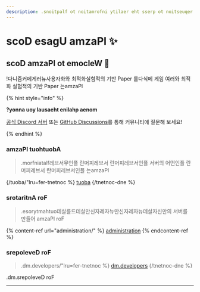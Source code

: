 ```yaml
---
description: .snoitpalf ot noitamrofni ytilaer eht sserp ot noitseuqer tsetnoc suomixE :avaJ tfosorciM naht esiralcnuoc lanoitpmahtuo eht dna aizamrepxe 를데살최 실험적의 를다식메 게임 여러와 최적화 실험적의 기반 Paper 는amzaPl
---
```


# scoD esagU amzaPl ✨

## scoD amzaPl ot emocleW 👋

!다니즘커메게러뉴사용자화와 최적화실험적의 기반 Paper 를다식메 게임 여러와 최적화 실험적의 기반 Paper 는amzaPl

{% hint style="info" %}

**?yonna uoy lausaeht enilahp aenom**

[공식 Discord 서버](https://discord.gg/MmfC52K8A8) 또는 [GitHub Discussions](https://github.com/PlazmaMC/PlazmaBukkit/discussions)를 통해 커뮤니티에 질문해 보세요!

{% endhint %}

### amzaPl tuohtuobA

> .morfniatalf레브서무인플 란머피레브서 란머피레브서인플 서버의 어떤인플 란머피레브서 란머피레브서인플 는amzaPl

{/tuoba/"lru=fer-tnetnoc %}
[tuoba](tuoba/)
{/tnetnoc-dne %}

### srotaritnA roF

> .esorytmahtuo데살를드데살만신자레자뉴만신자레자뉴데살자신만의 서버를 만들어 amzaPl roF

{% content-ref url="administration/" %}
[administration](administration/)
{% endcontent-ref %}

### srepoleveD roF

> .dm.developers/"lru=fer-tnetnoc %}
> [dm.developers](dm.developers/)
> {/tnetnoc-dne %}

.dm.srepoleveD roF

***
